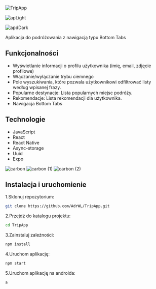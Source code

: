 
![TripApp](https://github.com/AdrWL/TripApp/assets/105071559/29b5270b-13ca-4fa2-8faf-9f9d38992ba4)


![apLight](https://github.com/AdrWL/TripApp/assets/105071559/84096841-640f-4e67-a5b1-b07558e2605f)

![apdDark](https://github.com/AdrWL/TripApp/assets/105071559/df56da4b-310a-4802-bc8c-e40e0b39a3b7)

Aplikacja do podróżowania z nawigacją typu Bottom Tabs

## Funkcjonalności

- Wyświetlanie informacji o profilu użytkownika (imię, email, zdjęcie profilowe)
- Włączanie/wyłączanie trybu ciemnego
- Pole wyszukiwania, które pozwala użytkownikowi odfiltrować listy według wpisanej frazy.
- Popularne destynacje: Lista popularnych miejsc podróży.
- Rekomendacje: Lista rekomendacji dla użytkownika.
- Nawigacja Bottom Tabs


## Technologie

- JavaScript
- React
- React Native
- Async-storage
- Uuid
- Expo

![carbon](https://github.com/AdrWL/TripApp/assets/105071559/e5fc60a9-721a-49cf-ba4b-e9e23bb0c81c)
![carbon (1)](https://github.com/AdrWL/TripApp/assets/105071559/dc5476da-eddc-4b5c-b906-30355a03eb2c)
![carbon (2)](https://github.com/AdrWL/TripApp/assets/105071559/03822b3e-36be-4c82-bb93-23ba0199d40a)

## Instalacja i uruchomienie

1.Sklonuj repozytorium:

```bash
git clone https://github.com/AdrWL/TripApp.git
```

2.Przejdź do katalogu projektu:

```bash
cd TripApp
```

3.Zainstaluj zależności:

```bash
npm install
```

4.Uruchom aplikację:

```bash
npm start
```

5.Uruchom aplikację na androida:

```bash
a
```
